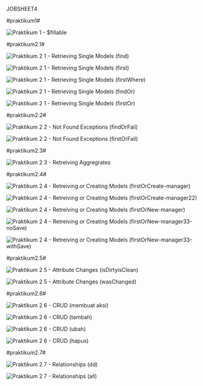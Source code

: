JOBSHEET4

#praktikum1#

  ![Praktikum 1 - $fillable](https://github.com/ereenlourenza/Pemrograman_Web_Lanjut/assets/133938963/cb383d10-e51d-498f-9acd-1e6bd2624807)

#praktikum2.1#

  ![Praktikum 2 1 - Retrieving Single Models (find)](https://github.com/ereenlourenza/Pemrograman_Web_Lanjut/assets/133938963/18bde7a0-9c4a-4c38-95df-d6730a34eb7b)
  
  ![Praktikum 2 1 - Retrieving Single Models (first)](https://github.com/ereenlourenza/Pemrograman_Web_Lanjut/assets/133938963/b04b154d-3c1c-408e-a15b-99292e199443)
  
  ![Praktikum 2 1 - Retrieving Single Models (firstWhere)](https://github.com/ereenlourenza/Pemrograman_Web_Lanjut/assets/133938963/3190b381-9579-4dc4-910b-f0ced018d3f7)
  
  ![Praktikum 2 1 - Retrieving Single Models (findOr)](https://github.com/ereenlourenza/Pemrograman_Web_Lanjut/assets/133938963/effb8e7f-cc58-40cb-8bd8-6380c3ac72e8)
  
  ![Praktikum 2 1 - Retrieving Single Models (firstOr)](https://github.com/ereenlourenza/Pemrograman_Web_Lanjut/assets/133938963/fda8ca71-8557-484f-b03e-b512e5384e86)

#praktikum2.2#

  ![Praktikum 2 2 - Not Found Exceptions (findOrFail)](https://github.com/ereenlourenza/Pemrograman_Web_Lanjut/assets/133938963/948993f3-e909-47b1-bacd-4b811056a858)
  
  ![Praktikum 2 2 - Not Found Exceptions (firstOrFail)](https://github.com/ereenlourenza/Pemrograman_Web_Lanjut/assets/133938963/124177b0-2d95-43f6-b927-6bcdb856c2b8)

#praktikum2.3#

  ![Praktikum 2 3 - Retreiving Aggregrates](https://github.com/ereenlourenza/Pemrograman_Web_Lanjut/assets/133938963/afd94149-b79e-4b3a-aa95-c03cba9599c8)

#praktikum2.4#

  ![Praktikum 2 4 - Retreiving or Creating Models (firstOrCreate-manager)](https://github.com/ereenlourenza/Pemrograman_Web_Lanjut/assets/133938963/80c175fd-d2d1-492d-a954-c98fb942d363)
  
  ![Praktikum 2 4 - Retreiving or Creating Models (firstOrCreate-manager22)](https://github.com/ereenlourenza/Pemrograman_Web_Lanjut/assets/133938963/587d18c2-a029-44da-be5e-dc6e9249f125)
  
  ![Praktikum 2 4 - Retreiving or Creating Models (firstOrNew-manager)](https://github.com/ereenlourenza/Pemrograman_Web_Lanjut/assets/133938963/0d356bab-d103-4c0c-b94f-a93950645d73)
  
  ![Praktikum 2 4 - Retreiving or Creating Models (firstOrNew-manager33-noSave)](https://github.com/ereenlourenza/Pemrograman_Web_Lanjut/assets/133938963/e3e07bed-1e00-499d-a91b-ad78b43f68fe)
  
  ![Praktikum 2 4 - Retreiving or Creating Models (firstOrNew-manager33-withSave)](https://github.com/ereenlourenza/Pemrograman_Web_Lanjut/assets/133938963/d64207b1-9132-4c07-89d6-d3541263d806)

#praktikum2.5#

  ![Praktikum 2 5 - Attribute Changes (isDirtyisClean)](https://github.com/ereenlourenza/Pemrograman_Web_Lanjut/assets/133938963/05327c52-3585-42ef-845f-49c097b70482)
  
  ![Praktikum 2 5 - Attribute Changes (wasChanged)](https://github.com/ereenlourenza/Pemrograman_Web_Lanjut/assets/133938963/914f7d84-d1eb-4c07-afe0-b3c87b244d6f)

#praktikum2.6#

  ![Praktikum 2 6 - CRUD (membuat aksi)](https://github.com/ereenlourenza/Pemrograman_Web_Lanjut/assets/133938963/6d9d1482-ae6b-4dfe-98ad-a4b7e690ece6)

  ![Praktikum 2 6 - CRUD (tambah)](https://github.com/ereenlourenza/Pemrograman_Web_Lanjut/assets/133938963/238c3f38-0ee1-413e-b6cc-8cbf645569d1)

  ![Praktikum 2 6 - CRUD (ubah)](https://github.com/ereenlourenza/Pemrograman_Web_Lanjut/assets/133938963/e594150b-4fdd-456f-a5ec-b246851d7fe4)

  ![Praktikum 2 6 - CRUD (hapus)](https://github.com/ereenlourenza/Pemrograman_Web_Lanjut/assets/133938963/581b3dd8-d1f2-4cfc-9c16-251bafa47d4b)

#praktikum2.7#

  ![Praktikum 2 7 - Relationships (dd)](https://github.com/ereenlourenza/Pemrograman_Web_Lanjut/assets/133938963/5ba09911-76ce-45e6-a8de-b6d25fada56f)
  
  ![Praktikum 2 7 - Relationships (all)](https://github.com/ereenlourenza/Pemrograman_Web_Lanjut/assets/133938963/d8bb07d9-9681-40dd-b8a7-5a0cfc53dd94)
